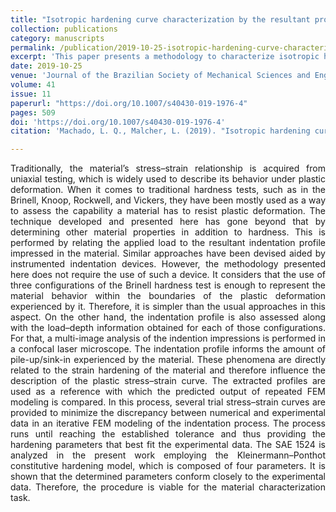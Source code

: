 ```yaml
---
title: "Isotropic hardening curve characterization by the resultant profile of ball indentation tests"
collection: publications
category: manuscripts
permalink: /publication/2019-10-25-isotropic-hardening-curve-characterization-by-the-resultant-profile-of-ball-indentation-tests
excerpt: 'This paper presents a methodology to characterize isotropic hardening curves by analyzing the resultant indentation profiles from ball indentation tests, utilizing three configurations of the Brinell hardness test.'
date: 2019-10-25
venue: 'Journal of the Brazilian Society of Mechanical Sciences and Engineering'
volume: 41
issue: 11
paperurl: "https://doi.org/10.1007/s40430-019-1976-4"
pages: 509
doi: 'https://doi.org/10.1007/s40430-019-1976-4'
citation: 'Machado, L. Q., Malcher, L. (2019). "Isotropic hardening curve characterization by the resultant profile of ball indentation tests." <i>Journal of the Brazilian Society of Mechanical Sciences and Engineering</i>, 41(11), 509. https://doi.org/10.1007/s40430-019-1976-4'

---
```

<div style="text-align: justify;">
Traditionally, the material’s stress–strain relationship is acquired from uniaxial testing, which is widely used to describe its behavior under plastic deformation. When it comes to traditional hardness tests, such as in the Brinell, Knoop, Rockwell, and Vickers, they have been mostly used as a way to assess the capability a material has to resist plastic deformation. The technique developed and presented here has gone beyond that by determining other material properties in addition to hardness. This is performed by relating the applied load to the resultant indentation profile impressed in the material. Similar approaches have been devised aided by instrumented indentation devices. However, the methodology presented here does not require the use of such a device. It considers that the use of three configurations of the Brinell hardness test is enough to represent the material behavior within the boundaries of the plastic deformation experienced by it. Therefore, it is simpler than the usual approaches in this aspect. On the other hand, the indentation profile is also assessed along with the load–depth information obtained for each of those configurations. For that, a multi-image analysis of the indention impressions is performed in a confocal laser microscope. The indentation profile informs the amount of pile-up/sink-in experienced by the material. These phenomena are directly related to the strain hardening of the material and therefore influence the description of the plastic stress–strain curve. The extracted profiles are used as a reference with which the predicted output of repeated FEM modeling is compared. In this process, several trial stress–strain curves are provided to minimize the discrepancy between numerical and experimental data in an iterative FEM modeling of the indentation process. The process runs until reaching the established tolerance and thus providing the hardening parameters that best fit the experimental data. The SAE 1524 is analyzed in the present work employing the Kleinermann–Ponthot constitutive hardening model, which is composed of four parameters. It is shown that the determined parameters conform closely to the experimental data. Therefore, the procedure is viable for the material characterization task.
</div>